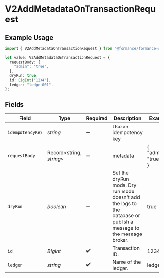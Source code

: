 # V2AddMetadataOnTransactionRequest

## Example Usage

```typescript
import { V2AddMetadataOnTransactionRequest } from "@formance/formance-sdk/sdk/models/operations";

let value: V2AddMetadataOnTransactionRequest = {
  requestBody: {
    "admin": "true",
  },
  dryRun: true,
  id: BigInt("1234"),
  ledger: "ledger001",
};
```

## Fields

| Field                                                                                                              | Type                                                                                                               | Required                                                                                                           | Description                                                                                                        | Example                                                                                                            |
| ------------------------------------------------------------------------------------------------------------------ | ------------------------------------------------------------------------------------------------------------------ | ------------------------------------------------------------------------------------------------------------------ | ------------------------------------------------------------------------------------------------------------------ | ------------------------------------------------------------------------------------------------------------------ |
| `idempotencyKey`                                                                                                   | *string*                                                                                                           | :heavy_minus_sign:                                                                                                 | Use an idempotency key                                                                                             |                                                                                                                    |
| `requestBody`                                                                                                      | Record<string, *string*>                                                                                           | :heavy_minus_sign:                                                                                                 | metadata                                                                                                           | {<br/>"admin": "true"<br/>}                                                                                        |
| `dryRun`                                                                                                           | *boolean*                                                                                                          | :heavy_minus_sign:                                                                                                 | Set the dryRun mode. Dry run mode doesn't add the logs to the database or publish a message to the message broker. | true                                                                                                               |
| `id`                                                                                                               | *BigInt*                                                                                                           | :heavy_check_mark:                                                                                                 | Transaction ID.                                                                                                    | 1234                                                                                                               |
| `ledger`                                                                                                           | *string*                                                                                                           | :heavy_check_mark:                                                                                                 | Name of the ledger.                                                                                                | ledger001                                                                                                          |